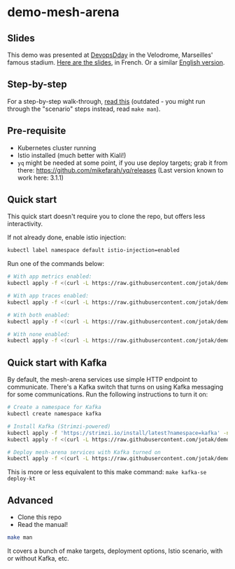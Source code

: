 # demo-mesh-arena

## Slides

This demo was presented at [DevopsDday](http://2018.devops-dday.com/) in the Velodrome, Marseilles' famous stadium.
[Here are the slides](https://docs.google.com/presentation/d/1PzRD3BquEI3Al6y2_vSrZqUY0AlJF54_uuWYhr81t5g), in French. Or a similar [English version](https://docs.google.com/presentation/d/1WZDmIcfzKC9GMqz8Cvcb0_mJK_hIH-JxEDROZLnEnng).

## Step-by-step

For a step-by-step walk-through, [read this](./STEP-BY-STEP.md) (outdated - you might run through the "scenario" steps instead, read `make man`).

## Pre-requisite

- Kubernetes cluster running
- Istio installed (much better with Kiali!)
- `yq` might be needed at some point, if you use deploy targets; grab it from there: https://github.com/mikefarah/yq/releases (Last version known to work here: 3.1.1)

## Quick start

This quick start doesn't require you to clone the repo, but offers less interactivity.

If not already done, enable istio injection:
```bash
kubectl label namespace default istio-injection=enabled
```

Run one of the commands below:

```bash
# With app metrics enabled:
kubectl apply -f <(curl -L https://raw.githubusercontent.com/jotak/demo-mesh-arena/master/quickstart-metrics.yml) -n default

# With app traces enabled:
kubectl apply -f <(curl -L https://raw.githubusercontent.com/jotak/demo-mesh-arena/master/quickstart-tracing.yml) -n default

# With both enabled:
kubectl apply -f <(curl -L https://raw.githubusercontent.com/jotak/demo-mesh-arena/master/quickstart-both.yml) -n default

# With none enabled:
kubectl apply -f <(curl -L https://raw.githubusercontent.com/jotak/demo-mesh-arena/master/quickstart-naked.yml) -n default
```

## Quick start with Kafka

By default, the mesh-arena services use simple HTTP endpoint to communicate.
There's a Kafka switch that turns on using Kafka messaging for some communications.
Run the following instructions to turn it on: 

```bash
# Create a namespace for Kafka
kubectl create namespace kafka

# Install Kafka (Strimzi-powered)
kubectl apply -f 'https://strimzi.io/install/latest?namespace=kafka' -n kafka
kubectl apply -f <(curl -L https://raw.githubusercontent.com/jotak/demo-mesh-arena/master/k8s/strimzi.yml) -n kafka

# Deploy mesh-arena services with Kafka turned on
kubectl apply -f <(curl -L https://raw.githubusercontent.com/jotak/demo-mesh-arena/master/quickstart-kafka.yml) -n default
```

This is more or less equivalent to this make command: `make kafka-se deploy-kt`

## Advanced

- Clone this repo
- Read the manual!

```bash
make man
```

It covers a bunch of make targets, deployment options, Istio scenario, with or without Kafka, etc.
